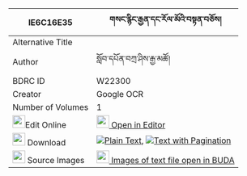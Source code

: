 |IE6C16E35|གསང་རྙིང་རྒྱན་དང་རོལ་མོའི་བསྟན་བཅོས། 
| --- | --- 
|Alternative Title |
|Author| སློབ་དཔོན་བཀྲ་ཤིས་རྒྱ་མཚོ།
|BDRC ID | W22300
|Creator | Google OCR
|Number of Volumes| 1
|<img width="25" src="https://img.icons8.com/color/25/000000/edit-property.png">Edit Online| [<img width="25" src="https://avatars.githubusercontent.com/u/45091458?s=200&v=4"> Open in Editor](http://editor.openpecha.org/IE6C16E35)
|<img width="25" src="https://img.icons8.com/fluent/48/000000/download-2.png"/>  Download | [![](https://img.icons8.com/color/20/000000/txt.png)Plain Text](https://github.com/Openpecha/IE6C16E35/releases/download/v1/sang_nying_gyen_dang_rolmo_i_t_plain_IE6C16E35.zip), [![](https://img.icons8.com/color/20/000000/txt.png)Text with Pagination](https://github.com/Openpecha/IE6C16E35/releases/download/v1/sang_nying_gyen_dang_rolmo_i_t_pages_IE6C16E35.zip)
|<img width="25" src="https://img.icons8.com/plasticine/100/000000/pictures-folder.png"/>  Source Images | [<img width="25" src="https://library.bdrc.io/icons/BUDA-small.svg"> Images of text file open in BUDA](https://library.bdrc.io/show/bdr:W22300)